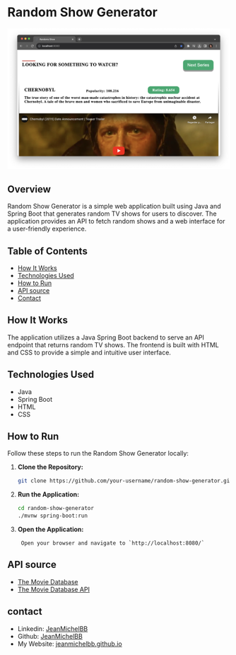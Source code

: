 # Random Show Generator

![Random Show Generator](images/demo.png)

## Overview

Random Show Generator is a simple web application built using Java and Spring Boot that generates random TV shows for users to discover. The application provides an API to fetch random shows and a web interface for a user-friendly experience.

## Table of Contents

- [How It Works](#how-it-works)
- [Technologies Used](#technologies-used)
- [How to Run](#how-to-run)
- [API source](#api-source)
- [Contact](#contact)

## How It Works

The application utilizes a Java Spring Boot backend to serve an API endpoint that returns random TV shows. The frontend is built with HTML and CSS to provide a simple and intuitive user interface.

## Technologies Used

- Java
- Spring Boot
- HTML
- CSS

## How to Run

Follow these steps to run the Random Show Generator locally:

1. **Clone the Repository:**
   ```bash
   git clone https://github.com/your-username/random-show-generator.git
    ```
2. **Run the Application:**

    ```bash
    cd random-show-generator
    ./mvnw spring-boot:run
    ```
3. **Open the Application:**
    
        Open your browser and navigate to `http://localhost:8080/`

## API source 

<!-- themoviedb -->
- [The Movie Database](https://www.themoviedb.org/)
- [The Movie Database API](https://developers.themoviedb.org/3/getting-started/introduction)

## contact
- Linkedin: [JeanMichelBB](https://www.linkedin.com/in/jeanmichelbb/)
- Github: [JeanMichelBB](https://github.com/JeanMichelBB)
- My Website: [jeanmichelbb.github.io](https://jeanmichelbb.github.io/)